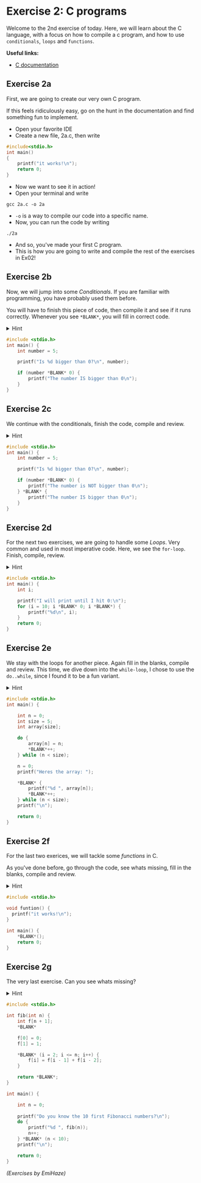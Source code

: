 # Exercise 2: C programs

Welcome to the 2nd exercise of today. Here, we will learn about the C language, with a focus on how to compile a c program, and how to use `conditionals`, `loops` and `functions`. 

<b>Useful links:</b>
* [C documentation](https://devdocs.io/c/)

## Exercise 2a
First, we are going to create our very own C program. 

If this feels ridiculously easy, go on the hunt in the documentation and find something fun to implement.
* Open your favorite IDE
* Create a new file, 2a.c, then write
```c
#include<stdio.h>
int main()
{
    printf("it works!\n");
    return 0;
}
```
* Now we want to see it in action!
* Open your terminal and write
```shell
gcc 2a.c -o 2a
```
* `-o` is a way to compile our code into a specific name.
* Now, you can run the code by writing
```shell
./2a
```
* And so, you've made your first C program.
* This is how you are going to write and compile the rest of the exercises in Ex02!


## Exercise 2b
Now, we will jump into some *Conditionals*. If you are familiar with programming, you have probably used them before. 

You will have to finish this piece of code, then compile it and see if it runs correctly. Whenever you see `*BLANK*`, you will fill in correct code.
<details>
<summary>Hint</summary>

<i>Hint: If you are unsure what to do, try and write out the code as is in a new file, then compile. What does it say? </i>
</details>

```c
#include <stdio.h>
int main() {
	int number = 5;

	printf("Is %d bigger than 0?\n", number);

	if (number *BLANK* 0) {
		printf("The number IS bigger than 0\n");
	}
}

```
## Exercise 2c
We continue with the conditionals, finish the code, compile and review.
<details>
<summary>Hint</summary>
<i>Hint: You might want to reverse your ealier answer. </i>
</details>

```c
#include <stdio.h>
int main() {
	int number = 5;

	printf("Is %d bigger than 0?\n", number);

	if (number *BLANK* 0) {
		printf("The number is NOT bigger than 0\n");
	} *BLANK* {
		printf("The number IS bigger than 0\n");
	}
}
```
## Exercise 2d
For the next two exercises, we are going to handle some *Loops*. Very common and used in most imperative code. Here, we see the `for-loop`. Finish, compile, review.
<details>
<summary>Hint</summary>
<i>Hint: We count in reverse, hence `i` starts high, then descends.</i>
</details>

```c
#include <stdio.h>
int main() {
	int i;

	printf("I will print until I hit 0:\n");
	for (i = 10; i *BLANK* 0; i *BLANK*) {
		printf("%d\n", i);
	}
	return 0;
}
```
## Exercise 2e
We stay with the loops for another piece. Again fill in the blanks, compile and review. This time, we dive down into the `while-loop`, I chose to use the `do..while`, since I found it to be a fun variant. 
<details>
<summary>Hint</summary>
<i>Hint: If you are unsure about this one, try googling `do while C code`.</i>
</details>

```c
#include <stdio.h>
int main() {

	int n = 0;
	int size = 5;
	int array[size];

	do {
		array[n] = n;
		*BLANK*++;
	} while (n < size);

	n = 0;
	printf("Heres the array: ");

	*BLANK* {
		printf("%d ", array[n]);
		*BLANK*++;
	} while (n < size);
	printf("\n");

	return 0;
}

```
## Exercise 2f
For the last two exerices, we will tackle some *functions* in C. 

As you've done before, go through the code, see whats missing, fill in the blanks, compile and review.
<details>
<summary>Hint</summary>
<i>Hint: Not much different from our `2a`.</i>
</details>

```c
#include <stdio.h>

void funtion() {
  printf("it works!\n");
}

int main() {
	*BLANK*();
	return 0;
}
```
## Exercise 2g
The very last exercise. Can you see whats missing? <br> 
<details>
<summary>Hint</summary>
<i>Hint: The most important set of numbers in a programmers life. </i>
</details>

```c
#include <stdio.h>

int fib(int n) {
	int f[n + 1];
	*BLANK*

	f[0] = 0;
	f[1] = 1;

	*BLANK* (i = 2; i <= n; i++) {
		f[i] = f[i - 1] + f[i - 2];
	}

	return *BLANK*;
}

int main() {

	int n = 0;
	
	printf("Do you know the 10 first Fibonacci numbers?\n");
	do {
		printf("%d ", fib(n));
		n++;
	} *BLANK* (n < 10);
	printf("\n");

	return 0;
}
```

*(Exercises by EmiHaze)*
